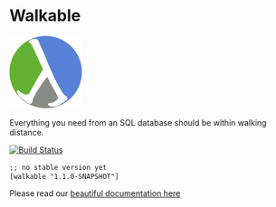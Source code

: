 # Walkable

![Walkable logo](doc/walkable.png)

Everything you need from an SQL database should be within walking
distance.

[![Build Status](https://travis-ci.org/walkable-server/walkable.svg?branch=master)](https://travis-ci.org/walkable-server/walkable)

```
;; no stable version yet
[walkable "1.1.0-SNAPSHOT"]
```

Please read our [beautiful documentation here](https://walkable.gitlab.io/)
